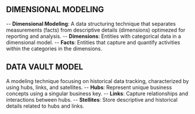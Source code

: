 ## DIMENSIONAL MODELING

-- **Dimensional Modeling**: A data structuring technique that separates measurements (facts) from descriptive details (dimensions) optimezed for reporting and analysis.
-- **Dimensions**: Entities with categorical data in a dimensional model.
-- **Facts**: Entities that capture and quantify activities within the categories in the dimensions.

## DATA VAULT MODEL

A modeling technique focusing on historical data tracking, characterized by using hubs, links, and satellites. 
-- **Hubs**: Represent unique business concepts using a singular business key. 
-- **Links**: Capture relationships and interactions between hubs.
-- **Stellites**: Store descriptive and historical details related to hubs and links.
